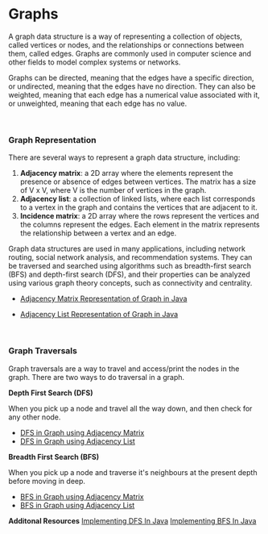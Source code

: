 # Graphs

A graph data structure is a way of representing a collection of objects, called vertices or nodes, and the relationships or connections between them, called edges. Graphs are commonly used in computer science and other fields to model complex systems or networks.

Graphs can be directed, meaning that the edges have a specific direction, or undirected, meaning that the edges have no direction. They can also be weighted, meaning that each edge has a numerical value associated with it, or unweighted, meaning that each edge has no value.

<br/>

### Graph Representation

There are several ways to represent a graph data structure, including:

1. **Adjacency matrix**: a 2D array where the elements represent the presence or absence of edges between vertices. The matrix has a size of V x V, where V is the number of vertices in the graph.
2. **Adjacency list**: a collection of linked lists, where each list corresponds to a vertex in the graph and contains the vertices that are adjacent to it.
3. **Incidence matrix**: a 2D array where the rows represent the vertices and the columns represent the edges. Each element in the matrix represents the relationship between a vertex and an edge.

Graph data structures are used in many applications, including network routing, social network analysis, and recommendation systems. They can be traversed and searched using algorithms such as breadth-first search (BFS) and depth-first search (DFS), and their properties can be analyzed using various graph theory concepts, such as connectivity and centrality.


- [Adjacency Matrix Representation of Graph in Java](GraphUsingAdjacencyMatrix.java)
  
- [Adjacency List Representation of Graph in Java](GraphUsingAdjList.java)


<br/>

### Graph Traversals
Graph traversals are a way to travel and access/print the nodes in the graph. There are two ways to do traversal in a graph.

**Depth First Search (DFS)**

When you pick up a node and travel all the way down, and then check for any other node.

- [DFS in Graph using Adjacency Matrix](GraphDFSAdjMat.md)
- [DFS in Graph using Adjacency List](GraphDFSAdjList.md)

**Breadth First Search (BFS)**

When you pick up a node and traverse it's neighbours at the present depth before moving in deep. 

- [BFS in Graph using Adjacency Matrix](GraphBFSAdjMat.md)
- [BFS in Graph using Adjacency List](GraphBFSAdjList.md)

**Additonal Resources**
[Implementing DFS In Java](https://favtutor.com/blogs/depth-first-search-java)
[Implementing BFS In Java](https://favtutor.com/blogs/breadth-first-search-java)
